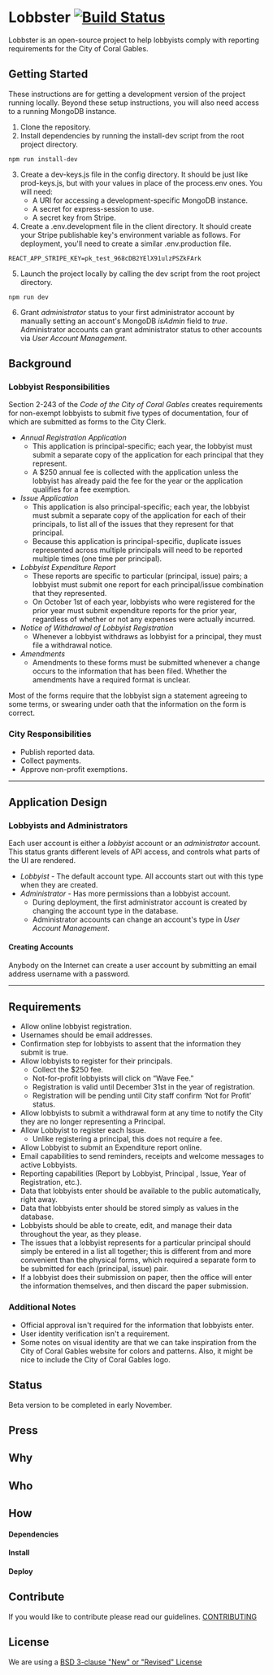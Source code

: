 # Lobbster [![Build Status](https://travis-ci.org/Code-for-Miami/lobbster.svg?branch=setup_travis_ci)](https://travis-ci.org/Code-for-Miami/lobbster)

Lobbster is an open-source project to help lobbyists comply with reporting requirements for the City of Coral Gables.

## Getting Started
These instructions are for getting a development version of the project running locally. Beyond these setup instructions, you will also need access to a running MongoDB instance.
1. Clone the repository.
2. Install dependencies by running the install-dev script from the root project directory.
```
npm run install-dev
```
3. Create a dev-keys.js file in the config directory. It should be just like prod-keys.js, but with your values in place of the process.env ones. You will need:
   * A URI for accessing a development-specific MongoDB instance.
   * A secret for express-session to use.
   * A secret key from Stripe.
4. Create a .env.development file in the client directory. It should create your Stripe publishable key's environment variable as follows. For deployment, you'll need to create a similar .env.production file.
```
REACT_APP_STRIPE_KEY=pk_test_968cDB2YElX91ulzPSZkFArk
```
5. Launch the project locally by calling the dev script from the root project directory.
```
npm run dev
```
6. Grant *administrator* status to your first administrator account by manually setting an account's MongoDB *isAdmin* field to *true*. Administrator accounts can grant administrator status to other accounts via *User Account Management*.

## Background
### Lobbyist Responsibilities
Section 2-243 of the _Code of the City of Coral Gables_ creates requirements for non-exempt lobbyists to submit five types of documentation, four of which are submitted as forms to the City Clerk.

* *Annual Registration Application*
  * This application is principal-specific; each year, the lobbyist must submit a separate copy of the application for each principal that they represent.
  * A $250 annual fee is collected with the application unless the lobbyist has already paid the fee for the year or the application qualifies for a fee exemption.
* *Issue Application*
  * This application is also principal-specific; each year, the lobbyist must submit a separate copy of the application for each of their principals, to list all of the issues that they represent for that principal.
  * Because this application is principal-specific, duplicate issues represented across multiple principals will need to be reported multiple times (one time per principal).
* *Lobbyist Expenditure Report*
  * These reports are specific to particular (principal, issue) pairs; a lobbyist must submit one report for each principal/issue combination that they represented.
  * On October 1st of each year, lobbyists who were registered for the prior year must submit expenditure reports for the prior year, regardless of whether or not any expenses were actually incurred.
* *Notice of Withdrawal of Lobbyist Registration*
  * Whenever a lobbyist withdraws as lobbyist for a principal, they must file a withdrawal notice.
* *Amendments*
  * Amendments to these forms must be submitted whenever a change occurs to the information that has been filed. Whether the amendments have a required format is unclear.

Most of the forms require that the lobbyist sign a statement agreeing to some terms, or swearing under oath that the information on the form is correct.

### City Responsibilities
* Publish reported data.
* Collect payments.
* Approve non-profit exemptions.

---

## Application Design

### Lobbyists and Administrators
Each user account is either a *lobbyist* account or an *administrator* account. This status grants different levels of API access, and controls what parts of the UI are rendered.
* _Lobbyist_ - The default account type. All accounts start out with this type when they are created.
* _Administrator_ - Has more permissions than a lobbyist account.
    * During deployment, the first administrator account is created by changing the account type in the database.
    * Administrator accounts can change an account's type in *User Account Management*.

#### Creating Accounts
Anybody on the Internet can create a user account by submitting an email address username with a password.

---

## Requirements

* Allow online lobbyist registration.
* Usernames should be email addresses.
* Confirmation step for lobbyists to assent that the information they submit is true.
* Allow lobbyists to register for their principals.
  * Collect the $250 fee.
  * Not-for-profit lobbyists will click on “Wave Fee.”
  * Registration is valid until December 31st in the year of registration.
  * Registration will be pending until City staff confirm ‘Not for Profit’ status.
* Allow lobbyists to submit a withdrawal form at any time to notify the City they are no longer representing a Principal.
* Allow Lobbyist to register each Issue.
  * Unlike registering a principal, this does not require a fee.
* Allow Lobbyist to submit an Expenditure report online.
* Email capabilities to send reminders, receipts and  welcome messages to active Lobbyists.
* Reporting capabilities (Report by Lobbyist, Principal , Issue, Year of Registration, etc.).
* Data that lobbyists enter should be available to the public automatically, right away.
* Data that lobbyists enter should be stored simply as values in the database.
* Lobbyists should be able to create, edit, and manage their data throughout the year, as they please.
* The issues that a lobbyist represents for a particular principal should simply be entered in a list all together; this is different from and more convenient than the physical forms, which required a separate form to be submitted for each (principal, issue) pair.
* If a lobbyist does their submission on paper, then the office will enter the information themselves, and then discard the paper submission.

### Additional Notes
* Official approval isn't required for the information that lobbyists enter.
* User identity verification isn't a requirement.
* Some notes on visual identity are that we can take inspiration from the City of Coral Gables website for colors and patterns. Also, it might be nice to include the City of Coral Gables logo.

## Status

Beta version to be completed in early November.

## Press

## Why

## Who

## How
#### Dependencies

#### Install

#### Deploy

## Contribute
If you would like to contribute please read our guidelines. [CONTRIBUTING](CONTRIBUTING.md)

## License

We are using a [BSD 3-clause "New" or "Revised" License](LICENSE.md)
